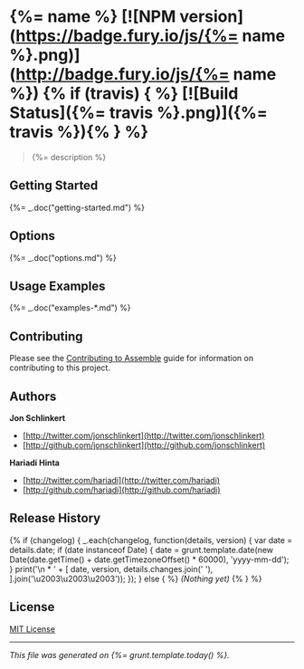 # {%= name %} [![NPM version](https://badge.fury.io/js/{%= name %}.png)](http://badge.fury.io/js/{%= name %}) {% if (travis) { %} [![Build Status]({%= travis %}.png)]({%= travis %}){% } %}

> {%= description %}

## Getting Started

{%= _.doc("getting-started.md") %}

## Options

{%= _.doc("options.md") %}

## Usage Examples

{%= _.doc("examples-*.md") %}

## Contributing

Please see the [Contributing to Assemble](http://assemble.io/contributing) guide for information on contributing to this project.

## Authors

**Jon Schlinkert**

+ [http://twitter.com/jonschlinkert](http://twitter.com/jonschlinkert)
+ [http://github.com/jonschlinkert](http://github.com/jonschlinkert)

**Hariadi Hinta**

+ [http://twitter.com/hariadi](http://twitter.com/hariadi)
+ [http://github.com/hariadi](http://github.com/hariadi)

## Release History
{% if (changelog) {
  _.each(changelog, function(details, version) {
    var date = details.date;
    if (date instanceof Date) {
      date = grunt.template.date(new Date(date.getTime() + date.getTimezoneOffset() * 60000), 'yyyy-mm-dd');
    }
    print('\n * ' + [
      date,
      version,
      details.changes.join(' '),
    ].join('\u2003\u2003\u2003'));
  });
} else { %}
_(Nothing yet)_
{% } %}

## License
[MIT License](LICENSE-MIT)

***

_This file was generated on {%= grunt.template.today() %}._